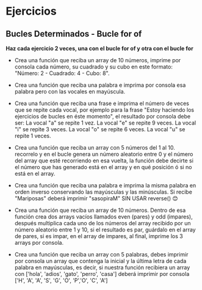 # Ejercicios

## Bucles Determinados - Bucle for of

**Haz cada ejercicio 2 veces, una con el bucle for of y otra con el bucle for**

- Crea una función que reciba un array de 10 números, imprime por consola cada número, su cuadrado y su cubo en este formato:
  "Número: 2 - Cuadrado: 4 - Cubo: 8".

- Crea una función que reciba una palabra e imprima por consola esa palabra pero con las vocales en mayúscula.

- Crea una función que reciba una frase e imprima el número de veces que se repite cada vocal, por ejemplo para la frase "Estoy haciendo los ejercicios de bucles en éste momento", el resultado por consola debe ser:
  La vocal "a" se repite 1 vez.
  La vocal "e" se repite 9 veces.
  La vocal "i" se repite 3 veces.
  La vocal "o" se repite 6 veces.
  La vocal "u" se repite 1 veces.

- Crea una función que reciba un array con 5 números del 1 al 10. recorrelo y en el bucle genera un número aleatorio entre 0 y el número del array que esté recorriendo en esa vuelta, la función debe decirte si el número que has generado está en el array y en qué posición ó si no está en el array.

- Crea una función que reciba una palabra e imprima la misma palabra en orden inverso conservando las mayúsculas y las minúsculas. Si recibe "Mariposas" deberá imprimir "sasopiraM" SIN USAR reverse() 😊

- Crea una función que reciba un array de 10 números. Dentro de esa función crea dos arrays vacíos llamados even (pares) y odd (impares), después multiplica cada uno de los números del array recibido por un número aleatorio entre 1 y 10, si el resultado es par, guárdalo en el array de pares, si es impar, en el array de impares, al final, imprime los 3 arrays por consola.

- Crea una función que reciba un array con 5 palabras, debes imprimir por consola un array que contenga la inicial y la última letra de cada palabra en mayúsculas, es decir, si nuestra función recibiera un array con ['hola', 'adios', 'gato', 'perro', 'casa'] deberá imprimir por consola ['H', 'A', 'A', 'S', 'G', 'O', 'P','O', 'C', 'A']

